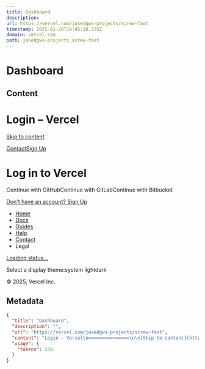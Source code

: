 ```yaml
---
title: Dashboard
description: 
url: https://vercel.com/jasedgws-projects/screw-fast
timestamp: 2025-01-20T16:05:18.725Z
domain: vercel.com
path: jasedgws-projects_screw-fast
---
```


# Dashboard



## Content

Login – Vercel
===============

[Skip to content](https://vercel.com/jasedgws-projects/screw-fast#geist-skip-nav)

[](https://vercel.com/home)

[Contact](https://vercel.com/contact)[Sign Up](https://vercel.com/signup?next=%2Fjasedgws-projects%2Fscrew-fast)

Log in to Vercel
================

Continue with GitHubContinue with GitLabContinue with Bitbucket

[Don't have an account? Sign Up](https://vercel.com/signup?next=%2Fjasedgws-projects%2Fscrew-fast)

[](https://vercel.com/home)

*   [Home](https://vercel.com/home)
*   [Docs](https://vercel.com/docs)
*   [Guides](https://vercel.com/guides)
*   [Help](https://vercel.com/help)
*   [Contact](https://vercel.com/contact)
*   Legal

[Loading status…](https://vercel-status.com/)

Select a display theme:system lightdark

© 2025, Vercel Inc.

## Metadata

```json
{
  "title": "Dashboard",
  "description": "",
  "url": "https://vercel.com/jasedgws-projects/screw-fast",
  "content": "Login – Vercel\n===============\n\n[Skip to content](https://vercel.com/jasedgws-projects/screw-fast#geist-skip-nav)\n\n[](https://vercel.com/home)\n\n[Contact](https://vercel.com/contact)[Sign Up](https://vercel.com/signup?next=%2Fjasedgws-projects%2Fscrew-fast)\n\nLog in to Vercel\n================\n\nContinue with GitHubContinue with GitLabContinue with Bitbucket\n\n[Don't have an account? Sign Up](https://vercel.com/signup?next=%2Fjasedgws-projects%2Fscrew-fast)\n\n[](https://vercel.com/home)\n\n*   [Home](https://vercel.com/home)\n*   [Docs](https://vercel.com/docs)\n*   [Guides](https://vercel.com/guides)\n*   [Help](https://vercel.com/help)\n*   [Contact](https://vercel.com/contact)\n*   Legal\n\n[Loading status…](https://vercel-status.com/)\n\nSelect a display theme:system lightdark\n\n© 2025, Vercel Inc.",
  "usage": {
    "tokens": 238
  }
}
```
